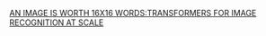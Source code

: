 [AN IMAGE IS WORTH 16X16 WORDS:TRANSFORMERS FOR IMAGE RECOGNITION AT SCALE](https://openreview.net/pdf?id=YicbFdNTTy)

